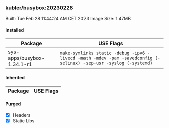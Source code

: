 ### kubler/busybox:20230228

Built: Tue Feb 28 11:44:24 AM CET 2023
Image Size: 1.47MB

#### Installed
Package | USE Flags
--------|----------
sys-apps/busybox-1.34.1-r1 | `make-symlinks static -debug -ipv6 -livecd -math -mdev -pam -savedconfig (-selinux) -sep-usr -syslog (-systemd)`
#### Inherited
Package | USE Flags
--------|----------
#### Purged
- [x] Headers
- [x] Static Libs
